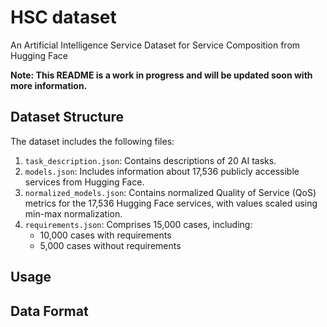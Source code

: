 # HSC dataset
An Artificial Intelligence Service Dataset for Service Composition from Hugging Face

**Note: This README is a work in progress and will be updated soon with more information.**

## Dataset Structure
The dataset includes the following files:
1. `task_description.json`: Contains descriptions of 20 AI tasks.
2. `models.json`: Includes information about 17,536 publicly accessible services from Hugging Face.
3. `normalized_models.json`: Contains normalized Quality of Service (QoS) metrics for the 17,536 Hugging Face services, with values scaled using min-max normalization.
4. `requirements.json`: Comprises 15,000 cases, including:
   - 10,000 cases with requirements
   - 5,000 cases without requirements

## Usage

## Data Format
